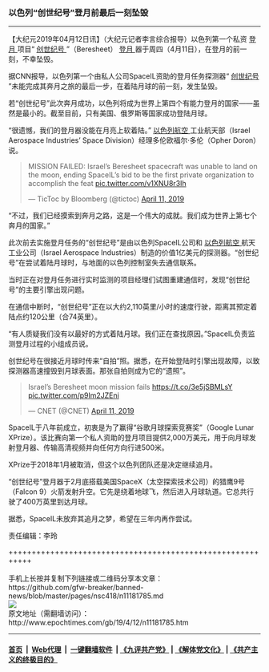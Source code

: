 ### 以色列“创世纪号”登月前最后一刻坠毁
------------------------

<p>
 【大纪元2019年04月12日讯】（大纪元记者李言综合报导）以色列第一个私资
 <a href="http://www.epochtimes.com/gb/tag/%E7%99%BB%E6%9C%88.html">
  登月
 </a>
 项目“
 <a href="http://www.epochtimes.com/gb/tag/%E5%88%9B%E4%B8%96%E7%BA%AA%E5%8F%B7.html">
  创世纪号
 </a>
 ”（Beresheet）
 <a href="http://www.epochtimes.com/gb/tag/%E7%99%BB%E6%9C%88.html">
  登月
 </a>
 器于周四（4月11日），在登月的前一刻，不幸坠毁。
</p>
<p>
 据CNN报导，以色列第一个由私人公司SpaceIL资助的登月任务探测器“
 <a href="http://www.epochtimes.com/gb/tag/%E5%88%9B%E4%B8%96%E7%BA%AA%E5%8F%B7.html">
  创世纪号
 </a>
 ”未能完成其奔月之旅的最后一步，在着陆月球的前一刻，发生坠毁。
</p>
<p>
 若“创世纪号”此次奔月成功，以色列将成为世界上第四个有能力登月的国家——虽然是最小的。截至目前，只有美国、俄罗斯等国家成功登陆月球。
</p>
<p>
 “很遗憾，我们的登月器没能在月亮上软着陆。”
 <a href="http://www.epochtimes.com/gb/tag/%E4%BB%A5%E8%89%B2%E5%88%97%E8%88%AA%E7%A9%BA.html">
  以色列航空
 </a>
 工业航天部（Israel Aerospace Industries’ Space Division）经理多伦欧福尔·多伦（Opher Doron）说。
</p>
<p>
</p>
<blockquote class="twitter-tweet" data-lang="en">
 <p dir="ltr" lang="en">
  MISSION FAILED: Israel’s Beresheet spacecraft was unable to land on the moon, ending SpaceIL’s bid to be the first private organization to accomplish the feat
  <a href="https://t.co/v1XNU8r3Ih">
   pic.twitter.com/v1XNU8r3Ih
  </a>
 </p>
 <p>
  — TicToc by Bloomberg (@tictoc)
  <a href="https://twitter.com/tictoc/status/1116423800634036224?ref_src=twsrc%5Etfw">
   April 11, 2019
  </a>
 </p>
</blockquote>
<p>
 <p>
  “不过，我们已经摸索到奔月之路，这是一个伟大的成就。我们成为世界上第七个奔月的国家。”
 </p>
 <p>
  此次前去实施登月任务的“创世纪号”是由以色列SpaceIL公司和
  <a href="http://www.epochtimes.com/gb/tag/%E4%BB%A5%E8%89%B2%E5%88%97%E8%88%AA%E7%A9%BA.html">
   以色列航空
  </a>
  航天工业公司（Israel Aerospace Industries）制造的价值1亿美元的探测器。“创世纪号”在尝试着陆月球时，与地面的以色列控制室失去通信联系。
 </p>
 <p>
  当时正在对登月任务进行实时监测的项目经理们试图重建通信时，发现“创世纪号”的主要引擎出现问题。
 </p>
 <p>
  在通信中断时，“创世纪号”正在以大约2,110英里/小时的速度行驶，距离其预定着陆点约120公里（合74英里）。
 </p>
 <p>
  “有人质疑我们没有以最好的方式着陆月球。我们正在查找原因。”SpaceIL负责监测登月过程的小组成员说。
 </p>
 <p>
  创世纪号在很接近月球时传来“自拍”照。据悉，在开始登陆时引擎出现故障，以致探测器高速撞毁到月球表面。那张自拍则成为它的“遗照”。
 </p>
</p>
<p>
</p>
<blockquote class="twitter-tweet" data-lang="en">
 <p dir="ltr" lang="en">
  Israel’s Beresheet moon mission fails
  <a href="https://t.co/3e5jSBMLsY">
   https://t.co/3e5jSBMLsY
  </a>
  <a href="https://t.co/p9lm2JZEni">
   pic.twitter.com/p9lm2JZEni
  </a>
 </p>
 <p>
  — CNET (@CNET)
  <a href="https://twitter.com/CNET/status/1116424260237561857?ref_src=twsrc%5Etfw">
   April 11, 2019
  </a>
 </p>
</blockquote>
<p>
 <p>
  SpaceIL于八年前成立，初衷是为了赢得“谷歌月球探索竞赛奖”（Google Lunar XPrize）。该比赛向第一个私人资助的登月项目提供2,000万美元，用于向月球发射登月器、传输高清视频并向任何方向行进500米。
 </p>
 <p>
  XPrize于2018年1月被取消，但这个以色列团队还是决定继续追月。
 </p>
 <p>
  “创世纪号”登月器于2月底搭载美国SpaceX（太空探索技术公司）的猎鹰9号（Falcon 9）火箭发射升空。它先是绕着地球飞，然后进入月球轨道。它总共行驶了400万英里到达月球。
 </p>
 <p>
  据悉，SpaceIL未放弃其追月之梦，希望在三年内再作尝试。
 </p>
 <p>
  责任编辑：李玲
 </p>
</p>
+++++++++++++++++++++++++++++++++++++++++++++++++++++++++++<br/><br/>
手机上长按并复制下列链接或二维码分享本文章：<br/>
https://github.com/gfw-breaker/banned-news/blob/master/pages/nsc418/n11181785.md <br/>
<a href='https://github.com/gfw-breaker/banned-news/blob/master/pages/nsc418/n11181785.md'><img src='https://github.com/gfw-breaker/banned-news/blob/master/pages/nsc418/n11181785.md.png'/></a> <br/>
原文地址（需翻墙访问）：http://www.epochtimes.com/gb/19/4/12/n11181785.htm


------------------------
#### [首页](https://github.com/gfw-breaker/banned-news/blob/master/README.md) &nbsp;|&nbsp; [Web代理](https://github.com/labour-camp/helloworld) &nbsp;|&nbsp; [一键翻墙软件](https://github.com/gfw-breaker/nogfw/blob/master/README.md) &nbsp;| [《九评共产党》](https://github.com/gfw-breaker/9ping.md/blob/master/README.md#九评之一评共产党是什么) | [《解体党文化》](https://github.com/gfw-breaker/jtdwh.md/blob/master/README.md) | [《共产主义的终极目的》](https://github.com/gfw-breaker/gczydzjmd.md/blob/master/README.md)

